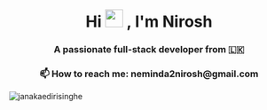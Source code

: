 <h1 align="center">Hi <img src="https://raw.githubusercontent.com/blackcater/blackcater/main/images/Hi.gif" height="32" />
, I'm Nirosh</h1>

<h3 align="center">A passionate full-stack developer from 🇱🇰</h3>
<h3 align="center"> 📫 How to reach me: neminda2nirosh@gmail.com</h3

<p align="right"> <img src="https://komarev.com/ghpvc/?username=janakaedirisinghe&label=Profile%20views&color=brightgreen&style=plastic" alt="janakaedirisinghe" /> </p>
